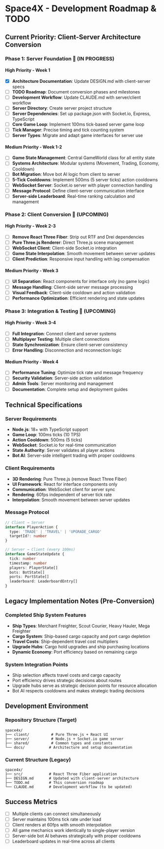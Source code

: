 # Space4X - Development Roadmap & TODO

## Current Priority: Client-Server Architecture Conversion

### Phase 1: Server Foundation 🚀 (IN PROGRESS)

#### High Priority - Week 1
- [x] **Architecture Documentation**: Update DESIGN.md with client-server specs
- [ ] **TODO Roadmap**: Document conversion phases and milestones  
- [ ] **Development Workflow**: Update CLAUDE.md with server/client workflow
- [ ] **Server Directory**: Create server project structure
- [ ] **Server Dependencies**: Set up package.json with Socket.io, Express, TypeScript
- [ ] **Core Game Loop**: Implement 100ms tick-based server game loop
- [ ] **Tick Manager**: Precise timing and tick counting system
- [ ] **Server Types**: Migrate and adapt game interfaces for server use

#### Medium Priority - Week 1-2
- [ ] **Game State Management**: Central GameWorld class for all entity state
- [ ] **Systems Architecture**: Modular systems (Movement, Trading, Economy, Cooldown)
- [ ] **Bot Migration**: Move bot AI logic from client to server
- [ ] **5-Tick Cooldowns**: Implement 500ms (5 server ticks) action cooldowns
- [ ] **WebSocket Server**: Socket.io server with player connection handling
- [ ] **Message Protocol**: Define client-server communication interface
- [ ] **Server-side Leaderboard**: Real-time ranking calculation and management

### Phase 2: Client Conversion 🎯 (UPCOMING)

#### High Priority - Week 2-3
- [ ] **Remove React Three Fiber**: Strip out RTF and Drei dependencies
- [ ] **Pure Three.js Renderer**: Direct Three.js scene management
- [ ] **WebSocket Client**: Client-side Socket.io integration
- [ ] **Game State Interpolation**: Smooth movement between server updates
- [ ] **Client Prediction**: Responsive input handling with lag compensation

#### Medium Priority - Week 3
- [ ] **UI Separation**: React components for interface only (no game logic)
- [ ] **Message Handling**: Client-side server message processing
- [ ] **Visual Feedback**: Client-side cooldown and action validation
- [ ] **Performance Optimization**: Efficient rendering and state updates

### Phase 3: Integration & Testing 🧪 (UPCOMING)

#### High Priority - Week 3-4
- [ ] **Full Integration**: Connect client and server systems
- [ ] **Multiplayer Testing**: Multiple client connections
- [ ] **State Synchronization**: Ensure client-server consistency
- [ ] **Error Handling**: Disconnection and reconnection logic

#### Medium Priority - Week 4
- [ ] **Performance Tuning**: Optimize tick rate and message frequency
- [ ] **Security Validation**: Server-side action validation
- [ ] **Admin Tools**: Server monitoring and management
- [ ] **Documentation**: Complete setup and deployment guides

## Technical Specifications

### Server Requirements
- **Node.js**: 18+ with TypeScript support
- **Game Loop**: 100ms ticks (10 TPS)
- **Action Cooldown**: 500ms (5 ticks)
- **WebSocket**: Socket.io for real-time communication
- **State Authority**: Server validates all player actions
- **Bot AI**: Server-side intelligent trading with proper cooldowns

### Client Requirements
- **3D Rendering**: Pure Three.js (remove React Three Fiber)
- **UI Framework**: React for interface components only
- **Communication**: WebSocket client for server sync
- **Rendering**: 60fps independent of server tick rate
- **Interpolation**: Smooth movement between server updates

### Message Protocol
```typescript
// Client → Server
interface PlayerAction {
  type: 'TRADE' | 'TRAVEL' | 'UPGRADE_CARGO'
  targetId?: number
}

// Server → Client (every 100ms)
interface GameStateUpdate {
  tick: number
  timestamp: number
  players: PlayerState[]
  bots: BotState[]
  ports: PortState[]
  leaderboard: LeaderboardEntry[]
}
```

## Legacy Implementation Notes (Pre-Conversion)

### Completed Ship System Features
- **Ship Types**: Merchant Freighter, Scout Courier, Heavy Hauler, Mega Freighter
- **Cargo System**: Ship-based cargo capacity and port cargo depletion
- **Travel Costs**: Ship-dependent travel cost multipliers
- **Upgrade Hubs**: Cargo hold upgrades and ship purchasing locations
- **Dynamic Economy**: Port efficiency based on remaining cargo

### System Integration Points
- Ship selection affects travel costs and cargo capacity
- Port efficiency drives strategic decisions about routes
- Upgrade hubs serve as strategic decision points for resource allocation
- Bot AI respects cooldowns and makes strategic trading decisions

## Development Environment

### Repository Structure (Target)
```
space4x/
├── client/          # Pure Three.js + React UI
├── server/          # Node.js + Socket.io game server  
├── shared/          # Common types and constants
└── docs/           # Architecture and setup documentation
```

### Current Structure (Legacy)
```
space4x/
├── src/            # React Three Fiber application
├── DESIGN.md       # Updated with client-server architecture
├── TODO.md         # This conversion roadmap
└── CLAUDE.md       # Development workflow (to be updated)
```

## Success Metrics
- [ ] Multiple clients can connect simultaneously
- [ ] Server maintains 100ms tick rate under load
- [ ] Client renders at 60fps with smooth interpolation
- [ ] All game mechanics work identically to single-player version
- [ ] Server-side bot AI behaves strategically with proper cooldowns
- [ ] Leaderboard updates in real-time across all clients